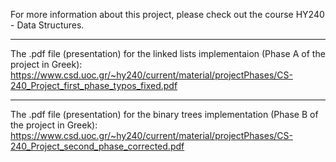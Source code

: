 For more information about this project, please check out the course HY240 - Data Structures.

---
The .pdf file (presentation) for the linked lists implementaion (Phase A of the project in Greek): https://www.csd.uoc.gr/~hy240/current/material/projectPhases/CS-240_Project_first_phase_typos_fixed.pdf

---
The .pdf file (presentation) for the binary trees implementation (Phase B of the project in Greek): https://www.csd.uoc.gr/~hy240/current/material/projectPhases/CS-240_Project_second_phase_corrected.pdf
